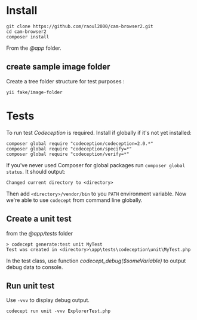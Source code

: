 # Install

```
git clone https://github.com/raoul2000/cam-browser2.git
cd cam-browser2
composer install
```

From the *@app* folder.

## create sample image folder

Create a tree folder structure for test purposes :
```
yii fake/image-folder
```

# Tests

To run test *Codeception* is required. Install if globally if it's not yet installed:

```
composer global require "codeception/codeception=2.0.*"
composer global require "codeception/specify=*"
composer global require "codeception/verify=*"
  ```

If you've never used Composer for global packages run `composer global status`. It should output:

```
Changed current directory to <directory>
```

Then add `<directory>/vendor/bin` to you `PATH` environment variable. Now we're able to use `codecept` from command
line globally.


## Create a unit test

from the *@app/tests* folder

```
> codecept generate:test unit MyTest
Test was created in <directory>\app\tests\codeception\unit\MyTest.php
```

In the test class, use function *codecept_debug($someVariable)* to output debug data to console.

## Run unit test

Use `-vvv` to display debug output.

```
codecept run unit -vvv ExplorerTest.php
```
